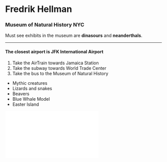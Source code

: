 # Fredrik Hellman

### Museum of Natural History NYC

 Must see exhibits in the museum are **dinasours** and **neanderthals**.

-----------------------------------------------

#### The closest airport is JFK International Airport

1. Take the AirTrain towards Jamaica Station
2. Take the subway towards World Trade Center
3. Take the bus to the Museum of Natural History

- Mythic creatures
- Lizards and snakes
- Beavers
- Blue Whale Model
- Easter Island





![Link to AboutMe.md](AboutMe.md)